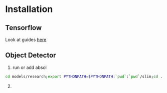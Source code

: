 
# Installation
## Tensorflow
Look at guides [here](tensorflow.org).
## Object Detector
1. run or add absol
```bash
cd models/research;export PYTHONPATH=$PYTHONPATH:`pwd`:`pwd`/slim;cd ../..
```
2. 